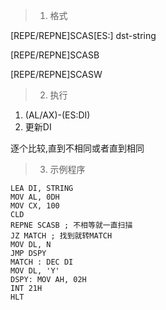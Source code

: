 > 1. 格式

[REPE/REPNE]SCAS[ES:] dst-string

[REPE/REPNE]SCASB

[REPE/REPNE]SCASW

> 2. 执行

1. (AL/AX)-(ES:DI)
2. 更新DI

逐个比较,直到不相同或者直到相同

> 3. 示例程序

    LEA DI, STRING
    MOV AL, 0DH
    MOV CX, 100
    CLD
    REPNE SCASB ; 不相等就一直扫描
    JZ MATCH ; 找到就转MATCH
    MOV DL, N
    JMP DSPY
    MATCH : DEC DI
    MOV DL, 'Y'
    DSPY: MOV AH, 02H
    INT 21H
    HLT
